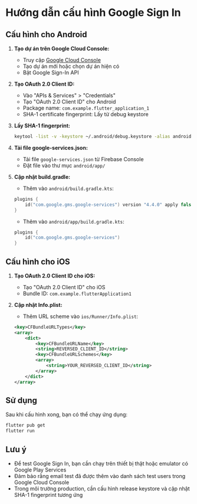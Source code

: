 # Hướng dẫn cấu hình Google Sign In

## Cấu hình cho Android

1. **Tạo dự án trên Google Cloud Console:**
   - Truy cập [Google Cloud Console](https://console.cloud.google.com/)
   - Tạo dự án mới hoặc chọn dự án hiện có
   - Bật Google Sign-In API

2. **Tạo OAuth 2.0 Client ID:**
   - Vào "APIs & Services" > "Credentials"
   - Tạo "OAuth 2.0 Client ID" cho Android
   - Package name: `com.example.flutter_application_1`
   - SHA-1 certificate fingerprint: Lấy từ debug keystore

3. **Lấy SHA-1 fingerprint:**
   ```bash
   keytool -list -v -keystore ~/.android/debug.keystore -alias androiddebugkey -storepass android -keypass android
   ```

4. **Tải file google-services.json:**
   - Tải file `google-services.json` từ Firebase Console
   - Đặt file vào thư mục `android/app/`

5. **Cập nhật build.gradle:**
   - Thêm vào `android/build.gradle.kts`:
   ```kotlin
   plugins {
       id("com.google.gms.google-services") version "4.4.0" apply false
   }
   ```
   
   - Thêm vào `android/app/build.gradle.kts`:
   ```kotlin
   plugins {
       id("com.google.gms.google-services")
   }
   ```

## Cấu hình cho iOS

1. **Tạo OAuth 2.0 Client ID cho iOS:**
   - Tạo "OAuth 2.0 Client ID" cho iOS
   - Bundle ID: `com.example.flutterApplication1`

2. **Cập nhật Info.plist:**
   - Thêm URL scheme vào `ios/Runner/Info.plist`:
   ```xml
   <key>CFBundleURLTypes</key>
   <array>
       <dict>
           <key>CFBundleURLName</key>
           <string>REVERSED_CLIENT_ID</string>
           <key>CFBundleURLSchemes</key>
           <array>
               <string>YOUR_REVERSED_CLIENT_ID</string>
           </array>
       </dict>
   </array>
   ```

## Sử dụng

Sau khi cấu hình xong, bạn có thể chạy ứng dụng:

```bash
flutter pub get
flutter run
```

## Lưu ý

- Để test Google Sign In, bạn cần chạy trên thiết bị thật hoặc emulator có Google Play Services
- Đảm bảo rằng email test đã được thêm vào danh sách test users trong Google Cloud Console
- Trong môi trường production, cần cấu hình release keystore và cập nhật SHA-1 fingerprint tương ứng
